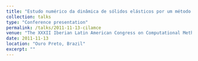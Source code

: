 ```yaml
---
title: "Estudo numérico da dinâmica de sólidos elásticos por um método de partículas"
collection: talks
type: "Conference presentation"
permalink: /talks/2011-11-13-cilamce
venue: "The XXXII Iberian Latin American Congress on Computational Methods in Engineering (CILAMCE)"
date: 2011-11-13
location: "Ouro Preto, Brazil"
excerpt: ""
---
```


 <!-- Abstract: "I discuss a range of issues and best practices around data labeling, verification, and quality across disciplines. This work is based on our existing research in the 'Garbage In, Garbage Out' project, as well as my experiences collaborating with researchers across disciplines." -->